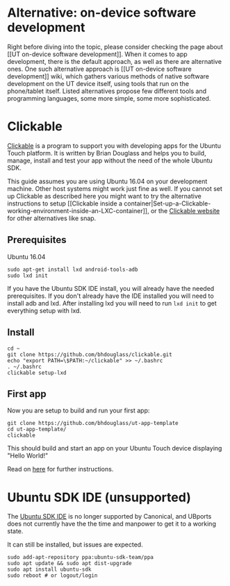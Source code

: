 # Alternative: on-device software development

Right before diving into the topic, please consider checking the page about [[UT on-device software development]]. When it comes to app development, there is the default approach, as well as there are alternative ones. One such alternative approach is [[UT on-device software development]] wiki, which gathers various methods of native software development on the UT device itself, using tools that run on the phone/tablet itself. Listed alternatives propose few different tools and programming languages, some more simple, some more sophisticated.

# Clickable

[Clickable](https://github.com/bhdouglass/clickable) is a program to support you with developing apps for the Ubuntu Touch platform. It is written by Brian Douglass and helps you to build, manage, install and test your app without the need of the whole Ubuntu SDK.

This guide assumes you are using Ubuntu 16.04 on your development machine. Other host systems might work just fine as well. If you cannot set up Clickable as described here you might want to try the alternative instructions to setup [[Clickable inside a container|Set-up-a-Clickable-working-environment-inside-an-LXC-container]], or the [Clickable website](https://github.com/bhdouglass/clickable) for other alternatives like snap. 

## Prerequisites
Ubuntu 16.04

```
sudo apt-get install lxd android-tools-adb
sudo lxd init
```
If you have the Ubuntu SDK IDE install, you will already have the needed prerequisites. If you don't already have the IDE installed you will need to install adb and lxd. After installing lxd you will need to run `lxd init` to get everything setup with lxd.

## Install

```
cd ~
git clone https://github.com/bhdouglass/clickable.git
echo "export PATH=\$PATH:~/clickable" >> ~/.bashrc
. ~/.bashrc
clickable setup-lxd
```

## First app

Now you are setup to build and run your first app:

```
git clone https://github.com/bhdouglass/ut-app-template
cd ut-app-template/ 
clickable
```

This should build and start an app on your Ubuntu Touch device displaying "Hello World!"

Read on [here](https://github.com/bhdouglass/clickable#usage) for further instructions.

# Ubuntu SDK IDE (unsupported)

The [Ubuntu SDK IDE](https://docs.ubuntu.com/phone/en/platform/sdk) is no longer supported by Canonical, and UBports does not currently have the the time and manpower to get it to a working state.

It can still be installed, but issues are expected.

```
sudo add-apt-repository ppa:ubuntu-sdk-team/ppa
sudo apt update && sudo apt dist-upgrade
sudo apt install ubuntu-sdk
sudo reboot # or logout/login 
```